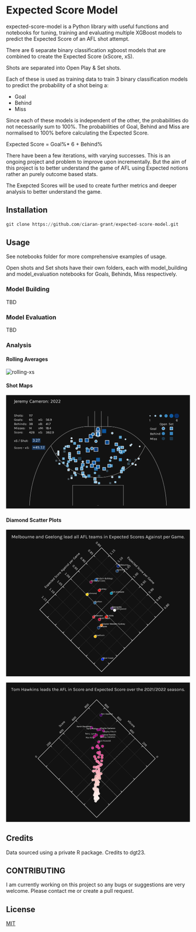 # Expected Score Model

expected-score-model is a Python library with useful functions and notebooks for tuning, training and evaluating multiple XGBoost models to predict the Expected Score of an AFL shot attempt.

There are 6 separate binary classification xgboost models that are combined to create the Expected Score (xScore, xS).

Shots are separated into Open Play & Set shots.

Each of these is used as training data to train 3 binary classification models to predict the probability of a shot being a:
- Goal
- Behind
- Miss

Since each of these models is independent of the other, the probabilities do not necessarily sum to 100%. The probabilities of Goal, Behind and Miss are normalised to 100% before calculating the Expected Score.

Expected Score = Goal%* 6 + Behind%

There have been a few iterations, with varying successes. This is an ongoing project and problem to improve upon incrementally. But the aim of this project is to better understand the game of AFL using Expected notions rather an purely outcome based stats.

The Exepcted Scores will be used to create further metrics and deeper analysis to better understand the game.

## Installation

```python
git clone https://github.com/ciaran-grant/expected-score-model.git
```

## Usage

See notebooks folder for more comprehensive examples of usage.

Open shots and Set shots have their own folders, each with model_building and model_evaluation notebooks for Goals, Behinds, Miss respectively.

### Model Building
TBD

### Model Evaluation
TBD

### Analysis

#### Rolling Averages

![rolling-xs](notebooks/visualisations/rolling_expected_score/figures/20230718_afl_rolling_xS.png)

#### Shot Maps

![shot-map](notebooks/visualisations/expected_score_shot_map/figures/20230719_jeremy_cameron_shot_map.png)

#### Diamond Scatter Plots

![team-scatter](notebooks/visualisations/diamond_scatter_plot/figures/20230724_team_scatter.png)

![player-scatter](notebooks/visualisations/diamond_scatter_plot/figures/20230724_player_scatter.png)

## Credits
Data sourced using a private R package. Credits to dgt23.

## CONTRIBUTING
I am currently working on this project so any bugs or suggestions are very welcome. Please contact me or create a pull request.

## License

[MIT](https://choosealicense.com/licenses/mit/)


